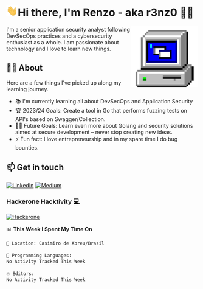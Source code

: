 # <img src="https://raw.githubusercontent.com/ABSphreak/ABSphreak/master/gifs/Hi.gif" width="30px">Hi there, I'm Renzo - aka r3nz0 👨‍💻

<img align="right" alt="GIF" height="160px" src="https://github.com/TheDudeThatCode/TheDudeThatCode/blob/master/Assets/PC.gif" />

I'm a senior application security analyst following DevSecOps practices and a cybersecurity enthusiast as a whole. I am passionate about technology and I love to learn new things.

## 🧔🏻 About

Here are a few things I've picked up along my learning journey.


* 📚 I'm currently learning all about DevSecOps and Application Security
* 🏆 2023/24 Goals: Create a tool in Go that performs fuzzing tests on API's based on Swagger/Collection.
* 💪🏼 Future Goals: Learn even more about Golang and security solutions aimed at secure development – never stop creating new ideas.
* ⚡ Fun fact: I love entrepreneurship and in my spare time I do bug bounties.

## 📫 Get in touch

[![LinkedIn](https://img.shields.io/badge/LinkedIn-0077B5?style=for-the-badge&logo=linkedin&logoColor=white)](https://www.linkedin.com/in/renzofranco/)
[![Medium](https://img.shields.io/badge/Medium-1DA1F2?style=for-the-badge&logo=medium&logoColor=white)](https://medium.com/@r3nz0)

### Hackerone Hacktivity 💻

[![Hackerone](https://encrypted-tbn0.gstatic.com/images?q=tbn:ANd9GcQkA5PW9UoYwTTSrY-4rw9XWdghr3y6S12TjgegCY1pgiiEq9kam6b-E0oZGzE8waL5Yvw&usqp=CAU)](https://hackerone.com/r3nz0)


📊 **This Week I Spent My Time On** 

```text
📍 Location: Casimiro de Abreu/Brasil

💬 Programming Languages: 
No Activity Tracked This Week

🔥 Editors: 
No Activity Tracked This Week

```
